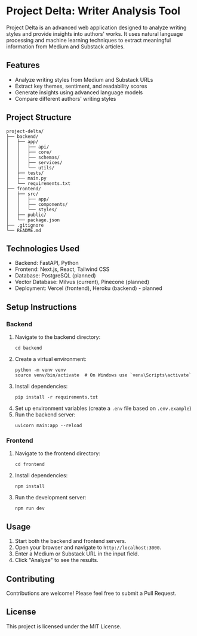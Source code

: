 # Project Delta: Writer Analysis Tool

Project Delta is an advanced web application designed to analyze writing styles and provide insights into authors' works. It uses natural language processing and machine learning techniques to extract meaningful information from Medium and Substack articles.

## Features

- Analyze writing styles from Medium and Substack URLs
- Extract key themes, sentiment, and readability scores
- Generate insights using advanced language models
- Compare different authors' writing styles

## Project Structure

```
project-delta/
├── backend/
│   ├── app/
│   │   ├── api/
│   │   ├── core/
│   │   ├── schemas/
│   │   ├── services/
│   │   └── utils/
│   ├── tests/
│   ├── main.py
│   └── requirements.txt
├── frontend/
│   ├── src/
│   │   ├── app/
│   │   ├── components/
│   │   └── styles/
│   ├── public/
│   └── package.json
├── .gitignore
└── README.md
```

## Technologies Used

- Backend: FastAPI, Python
- Frontend: Next.js, React, Tailwind CSS
- Database: PostgreSQL (planned)
- Vector Database: Milvus (current), Pinecone (planned)
- Deployment: Vercel (frontend), Heroku (backend) - planned

## Setup Instructions

### Backend

1. Navigate to the backend directory:
   ```
   cd backend
   ```
2. Create a virtual environment:
   ```
   python -m venv venv
   source venv/bin/activate  # On Windows use `venv\Scripts\activate`
   ```
3. Install dependencies:
   ```
   pip install -r requirements.txt
   ```
4. Set up environment variables (create a `.env` file based on `.env.example`)
5. Run the backend server:
   ```
   uvicorn main:app --reload
   ```

### Frontend

1. Navigate to the frontend directory:
   ```
   cd frontend
   ```
2. Install dependencies:
   ```
   npm install
   ```
3. Run the development server:
   ```
   npm run dev
   ```

## Usage

1. Start both the backend and frontend servers.
2. Open your browser and navigate to `http://localhost:3000`.
3. Enter a Medium or Substack URL in the input field.
4. Click "Analyze" to see the results.

## Contributing

Contributions are welcome! Please feel free to submit a Pull Request.

## License

This project is licensed under the MIT License.